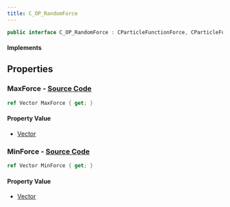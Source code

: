 ```yaml
---
title: C_OP_RandomForce
---
```


```csharp
public interface C_OP_RandomForce : CParticleFunctionForce, CParticleFunction, ISchemaClass<CParticleFunction>, ISchemaClass<CParticleFunctionForce>, ISchemaClass<C_OP_RandomForce>, ISchemaField, ISchemaClass, INativeHandle
```

#### Implements

## Properties

### **MaxForce** - [Source Code](https://github.com/swiftly-solution/swiftlys2/blob/main/managed/src/SwiftlyS2.Generated/Schemas/Interfaces/C_OP_RandomForce.cs#L18)

```csharp
ref Vector MaxForce { get; }
```

#### Property Value

- [Vector](/docs/api/shared/natives/vector)

### **MinForce** - [Source Code](https://github.com/swiftly-solution/swiftlys2/blob/main/managed/src/SwiftlyS2.Generated/Schemas/Interfaces/C_OP_RandomForce.cs#L16)

```csharp
ref Vector MinForce { get; }
```

#### Property Value

- [Vector](/docs/api/shared/natives/vector)

